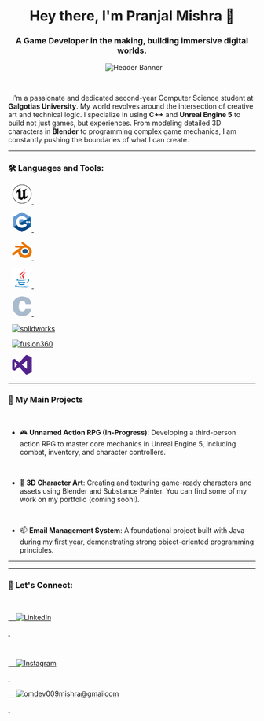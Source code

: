 <h1 align="center">Hey there, I'm Pranjal Mishra 👋</h1>

<h3 align="center">A Game Developer in the making, building immersive digital worlds.</h3>

<div align="center">

  <img src="https://i.gifer.com/6M8R.gif" width="50%" alt="Header Banner"/>

</div>



<br>



<p align="center">

  I'm a passionate and dedicated second-year Computer Science student at <b>Galgotias University</b>. My world revolves around the intersection of creative art and technical logic. I specialize in using <b>C++</b> and <b>Unreal Engine 5</b> to build not just games, but experiences. From modeling detailed 3D characters in <b>Blender</b> to programming complex game mechanics, I am constantly pushing the boundaries of what I can create.

</p>



<hr>



<h3 align="left">🛠️ Languages and Tools:</h3>

<p align="left">

  <a href="https://www.unrealengine.com/" target="_blank" rel="noreferrer"> <img src="https://raw.githubusercontent.com/devicons/devicon/master/icons/unrealengine/unrealengine-original.svg" alt="unrealengine" width="40" height="40"/> </a> 

  <a href="https://www.cplusplus.com/" target="_blank" rel="noreferrer"> <img src="https://raw.githubusercontent.com/devicons/devicon/master/icons/cplusplus/cplusplus-original.svg" alt="cplusplus" width="40" height="40"/> </a> 

  <a href="https://www.blender.org/" target="_blank" rel="noreferrer"> <img src="https://raw.githubusercontent.com/devicons/devicon/master/icons/blender/blender-original.svg" alt="blender" width="40" height="40"/> </a> 

  <a href="https://www.java.com" target="_blank" rel="noreferrer"> <img src="https://raw.githubusercontent.com/devicons/devicon/master/icons/java/java-original.svg" alt="java" width="40" height="40"/> </a> 

  <a href="https://www.cprogramming.com/" target="_blank" rel="noreferrer"> <img src="https://raw.githubusercontent.com/devicons/devicon/master/icons/c/c-original.svg" alt="c" width="40" height="40"/> </a> 

  <a href="https://www.solidworks.com/" target="_blank" rel="noreferrer"> <img src="https://img.icons8.com/color/48/000000/solidworks.png" alt="solidworks" width="40" height="40"/> </a>

  <a href="https://www.autodesk.com/products/fusion-360/" target="_blank" rel="noreferrer"> <img src="https://img.icons8.com/color/48/autodesk-fusion-360.png" alt="fusion360" width="40" height="40"/> </a>

  <a href="https://visualstudio.microsoft.com/" target="_blank" rel="noreferrer"> <img src="https://raw.githubusercontent.com/devicons/devicon/master/icons/visualstudio/visualstudio-plain.svg" alt="visualstudio" width="40" height="40"/> </a>

</p>



<hr>



<h3 align="left">🚀 My Main Projects</h3>

<ul>

    <li>🎮 <b>Unnamed Action RPG (In-Progress)</b>: Developing a third-person action RPG to master core mechanics in Unreal Engine 5, including combat, inventory, and character controllers.</li>

    <li>🎨 <b>3D Character Art</b>: Creating and texturing game-ready characters and assets using Blender and Substance Painter. You can find some of my work on my portfolio (coming soon!).</li>

    <li>📫 <b>Email Management System</b>: A foundational project built with Java during my first year, demonstrating strong object-oriented programming principles.</li>

</ul>



<hr>





<hr>



<h3 align="left">🤝 Let's Connect:</h3>

<p align="left">

  <a href="https://www.linkedin.com/in/pranjal-mishra777/" target="_blank">

    <img src="https://img.shields.io/badge/LinkedIn-0077B5?style=for-the-badge&logo=linkedin&logoColor=white" alt="LinkedIn"/>

  </a>

  <a href="https://instagram.com/omishra_777" target="_blank">

    <img src="https://img.shields.io/badge/Instagram-E4405F?style=for-the-badge&logo=instagram&logoColor=white" alt="Instagram"/>

 <a href="[mailto:omdev009mishra@gmail.com](https://accounts.google.com/SignOutOptions?hl=en-GB&continue=https://mail.google.com/mail/&service=mail&ec=GBRAFw)" target="_blank">

    <img src="https://img.shields.io/badge/Gmail-D14836?style=for-the-badge&logo=gmail&logoColor=white" alt="omdev009mishra@gmailcom"/>

  </a>

</p>
